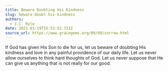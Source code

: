 ```yaml
---
title: Beware Doubting His Kindness
slug: beware-doubt-his-kindness
authors:
  - J.C. Ryle
date: 2021-01-19T15:52:52.721Z
source_url: https://www.gracegems.org/09/08/sorrow.html
---
```

If God has given His Son to die for us, let us beware of doubting His kindness and love in any painful providence of our daily life. Let us never allow ourselves to think hard thoughts of God. Let us never suppose that He can give us anything that is not really for our good.
